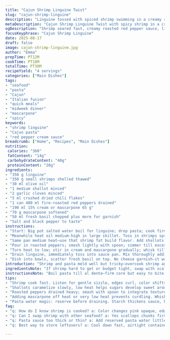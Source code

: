 ```yaml
---
title: "Cajun Shrimp Linguine Twist"
slug: "cajun-shrimp-linguine"
description: "Linguine tossed with spiced shrimp swimming in a creamy roasted red pepper sauce. Uses dried chili flakes for heat and swaps cream cheese with mascarpone for silkiness. Shrimp sautéed till just opaque, onions caramelized slightly for sweetness. No eggs or nuts. Tomato replaced by fire-roasted red peppers for a smoky punch. Finish with fresh basil instead of parsley, adds freshness. Water reserved from pasta to tweak sauce texture. Cook until sauce thickens, shrimp plump but not rubbery. Balanced, layered flavors. Quick mid-week, feels gourmet."
metaDescription: "Cajun Shrimp Linguine Twist with spicy shrimp in a creamy fire-roasted red pepper sauce. Quick sear, basil freshness, and silky mascarpone finish in 30 minutes."
ogDescription: "Shrimp seared fast, creamy roasted red pepper sauce, linguine tossed with fresh basil. Layers of smoky, sweet, spicy. Ready midweek, feels gourmet."
focusKeyphrase: "Cajun Shrimp Linguine"
date: 2025-08-17
draft: false
image: cajun-shrimp-linguine.jpg
author: "Emma"
prepTime: PT12M
cookTime: PT18M
totalTime: PT30M
recipeYield: "4 servings"
categories: ["Main Dishes"]
tags:
- "seafood"
- "pasta"
- "Cajun"
- "Italian fusion"
- "quick meals"
- "midweek dinner"
- "mascarpone"
- "spicy"
keywords:
- "shrimp linguine"
- "Cajun pasta"
- "red pepper cream sauce"
breadcrumb: ["Home", "Recipes", "Main Dishes"]
nutrition: 
 calories: "360"
 fatContent: "14g"
 carbohydrateContent: "40g"
 proteinContent: "28g"
ingredients:
- "350 g linguine"
- "350 g small shrimps shelled thawed"
- "30 ml olive oil"
- "1 medium shallot minced"
- "2 garlic cloves minced"
- "5 ml crushed dried chili flakes"
- "1 can 400 ml fire-roasted red peppers drained"
- "190 ml 15% cream or mascarpone 65 g"
- "70 g mascarpone softened"
- "50 ml fresh basil chopped plus more for garnish"
- "Salt and black pepper to taste"
instructions:
- "Start: Big pot salted water boil for linguine; drop pasta; cook firm to bite. Taste early: Al dente sets texture; keep a cup pasta water handy before draining."
- "Meanwhile heat oil medium-high in large skillet. Toss in shrimps spread single layer; hear gentle sizzle; cook quickly until color turns pink and edges curl—about 2 minutes per side. Don’t crowd or shrimps steam; sear and scent develops. Remove shrimp; rest on plate; season with salt and pepper."
- "Same pan medium heat—use that shrimp fat build flavor. Add shallots, sweat slowly till translucent and edges caramelize - 4 to 5 minutes. Smell sweet onion fragrance, stir often to avoid browning too deep. Stir in garlic and chili flakes, cook 1-2 minutes till aromatic but not burnt."
- "Pour in roasted peppers; smash lightly with spoon; simmer till excess liquid reduces, thickening sauce base - about 6-7 minutes. Watch consistency; sauce should coat back of spoon, not watery. Add half the reserved pasta water to loosen if needed."
- "Turn heat to low; stir in cream and mascarpone gradually; whisk till smooth and creamy. Season with salt, pepper; toss in chopped basil; fresh herb brightens and cuts richness. Add shrimps back; warm through for 2 minutes, not more or rubbery."
- "Drain linguine, immediately toss into sauce pan. Mix thoroughly adding splashes pasta water to adjust sauce cling. Sauce must hug noodles, not pool at bottom of bowl."
- "Dish into bowls, scatter fresh basil on top. No cheese garnish—it would compete with mascarpone richness. Serve hot, spoon first bite—herbaceous, creamy heat, sweetness from shallots and smoky peppers lingering."
introduction: "Shrimp and pasta meld well but tricky—overcook shrimp and all’s lost. Tried tomato sauce versions but swapping fire-roasted red peppers adds smoky depth without heaviness tomato sometimes overshadows. Mascarpone instead of cream cheese? Silkier, less tang, better melts into sauce. Shallots slow cooked bring natural sweetness cutting chili’s edge. Pasta water magic here; without it, sauce clumps or too thin. This one’s about layering flavor; spice not firebomb; creamy but not cloying. A dish that feels like a cheat even when you’re careful; relaxing but still impressive. Learned timing shrimp properly, watch heat, changes texture fast. Fresh basil finishes with punch so don’t skip. Once overcooked shrimp messes this up—trust senses for perfect bite."
ingredientsNote: "If shrimp hard to get or budget tight, swap with scallops or firm fish chunks—adjust cook time same principle: quick high heat sear. Fire-roasted red peppers replace canned tomatoes for smoky undertone but regular tomatoes okay if drained well. Mascarpone not at hand? Cream cheese works but add splash lemon juice to lift creaminess. Basil here cups freshness; parsley original was good but basil’s sweetness works better against chili. If no chili flakes, smoked paprika offers heat plus smokiness without burning tips. Olive oil for sauté, can use avocado oil if you want neutral flavor and higher smoke point. Garlic and shallot finely chopped for cooking evenly; big rough pieces burn rapidly. Always save pasta water; starch helps sauce cling and rescue texture if overthick."
instructionsNote: "Boil pasta till al dente—firm core but easy to bite, starts tenderizing but not mush. Shrimp cook fast; watch edges curl and turn opaque with pink—not pure white. Overcook and rubber city. Shallots sweat low till translucent then edges color; caramelizing adds sweetness balancing chili heat. Garlic and chili brief just till fragrant to avoid burning bitterness. Roasted peppers simmer reduces liquid; look for sauce thickening and shiny finish, not watery sloppy. Add cream and mascarpone off heat or low to avoid curdle; whisk continuous. Basil chopped fresh; added last keeps brightness intact. Toss shrimp last to retain texture, incorporate heat gently. Pasta immediately into sauce to use residual heat, toss evenly coating strands. Use pasta water gradually; too much thins, too little clumps. Final garnish fresh basil; no cheese garnish here, would compete for attention."
tips:
- "Shrimp cook fast. Listen for gentle sizzle, edges curl, color shifts pink with opaque center. Don’t crowd pan or shrimp steam, sear keeps flavor punch. Rest on plate brief while sauce cooks, seasoning works better then."
- "Shallots caramelize slowly, low heat helps sugars develop sweet aroma, edge lightly browned but not dark. Stir often or risk bitter spots. Garlic and chili flakes tossed in near end of shallot cooking, just till fragrance pops, no burn."
- "Roasted peppers drained heavy; smash with spoon to integrate texture into sauce. Simmer till thickened, sauce coats back of spoon with shiny finish, watery sauce loses punch. Add half pasta water if too thick, not all at once, texture control key."
- "Adding mascarpone off heat or very low heat prevents curdling. Whisking smooths lumps; cream or cream cheese okay substitutes but mascarpone melts silkier with less tang. Fresh chopped basil last second keeps brightness and color intact."
- "Pasta water magic: reserve before draining. Starch thickens sauce, helps cling. Toss hot linguine immediately in sauce pan; add water splash by splash, avoid sloppy sauce pooling. Keep sauce hugging noodles not pooling bottom; texture tactile."
faq:
- "q: How do I know shrimp is cooked? a: Color changes pink opaque, edges curl up tight. Slight resistance when biting. Avoid all white centers or rubbery texture. Timing tight, 2 minutes side usually."
- "q: Can I swap shrimp with other seafood? a: Yes scallops chunks firm fish both ok. Cook time like shrimp but thicker pieces need longer. Same principle: high heat quick sear avoid steaming."
- "q: Pasta sauce too thick or thin? a: Add reserved pasta water little at a time. Too thick? Water loosens without losing creaminess. Too thin? Simmer a bit longer. Watch sauce coat spoon, shiny, smooth."
- "q: Best way to store leftovers? a: Cool down fast, airtight container fridge 2 days max. Reheat gently; add splash water or cream to loosen sauce. Freeze no more than 1 month; thaw overnight for even heating."

---
```

